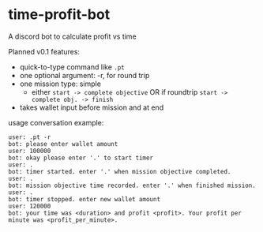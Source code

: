 # time-profit-bot
A discord bot to calculate profit vs time

Planned v0.1 features:
- quick-to-type command like `.pt`
- one optional argument: -r, for round trip
- one mission type: simple
  - either `start -> complete objective` OR if roundtrip `start -> complete obj. -> finish`
- takes wallet input before mission and at end

usage conversation example:
```
user: .pt -r
bot: please enter wallet amount
user: 100000
bot: okay please enter '.' to start timer
user: .
bot: timer started. enter '.' when mission objective completed.
user: .
bot: mission objective time recorded. enter '.' when finished mission.
user: .
bot: timer stopped. enter new wallet amount
user: 120000
bot: your time was <duration> and profit <profit>. Your profit per minute was <profit_per_minute>.
```
